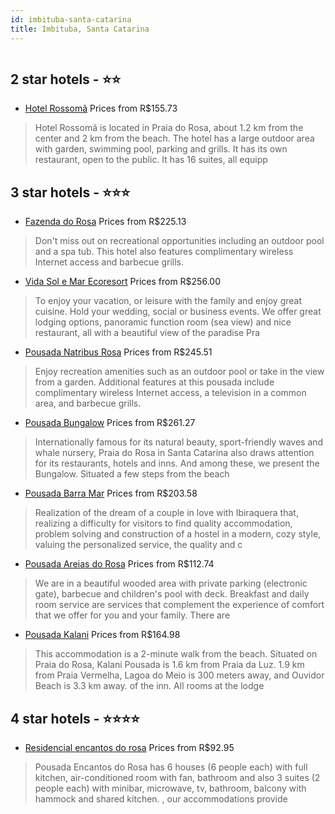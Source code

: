 ```yaml
---
id: imbituba-santa-catarina
title: Imbituba, Santa Catarina
---
```


<center><img src="http://media.omnibees.com/Images/6979/Property/274271.jpg" alt="" /></center>


##  2 star hotels - ⭐️⭐️

-    [Hotel Rossomã](https://us.hurb.com/hotels/imbituba/hotel-rossoma-OMN-6979?cmp=18055) Prices from R$155.73
   > Hotel Rossomã is located in Praia do Rosa, about 1.2 km from the center and 2 km from the beach. The hotel has a large outdoor area with garden, swimming pool, parking and grills. It has its own restaurant, open to the public. It has 16 suites, all equipp

##  3 star hotels - ⭐️⭐️⭐️

-    [Fazenda do Rosa](https://us.hurb.com/hotels/imbituba/fazenda-do-rosa-JNP-JP234058?cmp=18055) Prices from R$225.13
   > Don't miss out on recreational opportunities including an outdoor pool and a spa tub. This hotel also features complimentary wireless Internet access and barbecue grills.
-    [Vida Sol e Mar Ecoresort](https://us.hurb.com/hotels/imbituba/vida-sol-e-mar-ecoresort-OMN-7258?cmp=18055) Prices from R$256.00
   > To enjoy your vacation, or leisure with the family and enjoy great cuisine. Hold your wedding, social or business events. We offer great lodging options, panoramic function room (sea view) and nice restaurant, all with a beautiful view of the paradise Pra
-    [Pousada Natribus Rosa](https://us.hurb.com/hotels/imbituba/pousada-natribus-rosa-JNP-JP622072?cmp=18055) Prices from R$245.51
   > Enjoy recreation amenities such as an outdoor pool or take in the view from a garden. Additional features at this pousada include complimentary wireless Internet access, a television in a common area, and barbecue grills.
-    [Pousada Bungalow](https://us.hurb.com/hotels/imbituba/pousada-bungalow-OMN-7680?cmp=18055) Prices from R$261.27
   > Internationally famous for its natural beauty, sport-friendly waves and whale nursery,Praia do Rosa in Santa Catarina also draws attention for its restaurants, hotels and inns.And among these, we present the Bungalow.Situated a few steps from the beach
-    [Pousada Barra Mar](https://us.hurb.com/hotels/imbituba/pousada-barra-mar-OMN-7524?cmp=18055) Prices from R$203.58
   > Realization of the dream of a couple in love with Ibiraquera that, realizing a difficulty for visitors to find quality accommodation, problem solving and construction of a hostel in a modern, cozy style, valuing the personalized service, the quality and c
-    [Pousada Areias do Rosa](https://us.hurb.com/hotels/imbituba/pousada-areias-do-rosa-OMN-7089?cmp=18055) Prices from R$112.74
   > We are in a beautiful wooded area with private parking (electronic gate), barbecue and children&#39;s pool with deck. Breakfast and daily room service are services that complement the experience of comfort that we offer for you and your family. There are 
-    [Pousada Kalani](https://us.hurb.com/hotels/imbituba/pousada-kalani-OMN-7105?cmp=18055) Prices from R$164.98
   > This accommodation is a 2-minute walk from the beach. Situated on Praia do Rosa, Kalani Pousada is 1.6 km from Praia da Luz. 1.9 km from Praia Vermelha, Lagoa do Meio is 300 meters away, and Ouvidor Beach is 3.3 km away. of the inn. All rooms at the lodge

##  4 star hotels - ⭐️⭐️⭐️⭐️

-    [Residencial encantos do rosa](https://us.hurb.com/hotels/imbituba/residencial-encantos-do-rosa-OMN-9729?cmp=18055) Prices from R$92.95
   > Pousada Encantos do Rosa has 6 houses (6 people each) with full kitchen, air-conditioned room with fan, bathroom and also 3 suites (2 people each) with minibar, microwave, tv, bathroom, balcony with hammock and shared kitchen. , our accommodations provide
